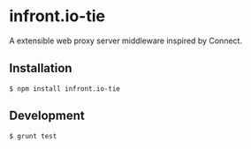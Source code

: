 infront.io-tie
================

A extensible web proxy server middleware inspired by Connect.

Installation
----------------

```
$ npm install infront.io-tie
```

Development
----------------

```
$ grunt test
```